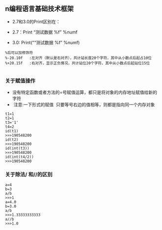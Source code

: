 ## n编程语言基础技术框架

* 2.7和3.0的Print区别在：  

* 2.7：Print “测试数据 %f” %numf  

* 3.0: Print("“测试数据 %f” %numf)  

```
%后可以加修饰符  
%-20.10f   :左对齐（默认是右对齐），共计站长度20个字符，其中从小数点后起占10位  
%+20.15f   :右对齐，显示正负情况，共计站位20个字符，其中从小数点后起站位15位  
  
```

### 关于赋值操作

*  没有特定函数或者方法的=号赋值运算，都只是将对象的内存地址赋值给新的字符   
*  注意:一下形式的赋值  只要等号右边的值相等，则都是指向同一个内存对象
```
t1=1
t2=1
t3='1'
t4=2
id(t1)
>>>190548200
id(t2)
>>>190548200
id(int(t3))
>>>190548200
id(int(t4/2))
>>>190548200
```

### 关于除法/ 和//的区别

```
a=4
b=3
a/b
>>>1
a=4.0
b=3.0
a/b
>>>1.33333333333
a//b
>>>1.0
```

